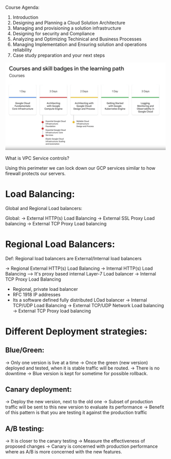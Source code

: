Course Agenda:

1. Introduction
2. Designing and Planning a Cloud Solution Architecture
3. Managing and provisioning a solution infrastructure
4. Designing for security and Compliance
5. Analyzing and Optimizing Techinical and Business Processes
6. Managing Implementation and Ensuring solution and operations reliability
7. Case study preparation and your next steps


![Alt text](Images/courses-skill-badges.jpg)

What is VPC Service controls?

Using this perimeter we can lock down our GCP services similar to how firewall protects our servers.

Load Balancing:
=================
Global and Regional Load balancers:

Global:
-> External HTTP(s) Load Balancing
-> External SSL Proxy Load balancing
-> External TCP Proxy Load balancing

Regional Load Balancers:
=========================
Def: Regional load balancers are External/Internal load balancers

-> Regional External HTTP(s) Load Balancing
-> Internal HTTP(s) Load Balancing --> It's proxy based internal Layer-7 Load balancer
-> Internal TCP Proxy Load Balancing
   * Regional, private load balancer
   * RFC 1918 IP addresses
   * Its a software defined fully distributed LOad balancer
-> Internal TCP/UDP Load Balancing
-> External TCP/UDP Network Load balancing
-> External TCP Proxy load balancing

Different Deployment strategies:
================================

Blue/Green:
-----------
-> Only one version is live at a time
-> Once the green (new version) deployed and tested, when it is stable traffic will be routed.
-> There is no downtime
-> Blue version is kept for sometime for possible rollback.

Canary deployment:
------------------
-> Deploy the new version, next to the old one
-> Subset of production traffic will be sent to this new version to evaluate its performance
-> Benefit of this pattern is that you are testing it against the production traffic

A/B testing:
------------
-> It is closer to the canary testing
-> Measure the effectiveness of proposed changes
-> Canary is concerned with production performance where as A/B is more concerned with the new features.

